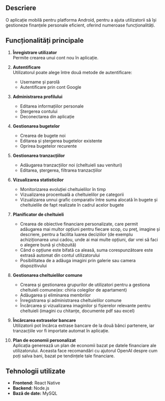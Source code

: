 ## Descriere

O aplicație mobilă pentru platforma Android, pentru a ajuta utilizatorii să își gestioneze finanțele personale eficient, oferind numeroase funcționalități.

## Funcționalități principale

1. **Înregistrare utilizator**  
   Permite crearea unui cont nou în aplicație.

2. **Autentificare**  
   Utilizatorul poate alege între două metode de autentificare:  
   - Username și parolă  
   - Autentificare prin cont Google

3. **Administrarea profilului**  
   - Editarea informațiilor personale  
   - Ștergerea contului  
   - Deconectarea din aplicație

4. **Gestionarea bugetelor**  
   - Crearea de bugete noi  
   - Editarea și ștergerea bugetelor existente  
   - Oprirea bugetelor recurente

5. **Gestionarea tranzacțiilor**  
   - Adăugarea tranzacțiilor noi (cheltuieli sau venituri)  
   - Editarea, ștergerea, filtrarea tranzacțiilor

6. **Vizualizarea statisticilor**  
   - Monitorizarea evoluției cheltuielilor în timp  
   - Vizualizarea procentuală a cheltuielilor pe categorii
   - Vizualizarea unnui grafic comparativ între suma alocată în bugete și cheltuielile de fapt realizate în cadrul acelor bugete

7. **Planificator de cheltuieli**  
   - Crearea de obiective financiare personalizate, care permit adăugarea mai multor opțiuni pentru fiecare scop, cu preț, imagine și descriere, pentru a facilita luarea deciziilor (de exemplu achiziționarea unui cadou, unde ai mai multe opțiuni, dar vrei să faci o alegere bună și chibzuită)
   - Când o opțiune este bifată ca aleasă, suma corespunzătoare este extrasă automat din contul utilizatorului
   - Posibilitatea de a adăuga imagini prin galerie sau camera dispozitivului

8. **Gestionarea cheltuielilor comune**  
   - Crearea și gestionarea grupurilor de utilizatori pentru a gestiona cheltuieli comune(ex: chiria colegilor de apartament)
   - Adăugarea și eliminarea membrilor  
   - Înregistrarea și administrarea cheltuielilor comune  
   - Încărcarea și vizualizarea imaginilor și fișierelor relevante pentru cheltuieli (imagini cu chitanțe, documente pdf sau excel)

9. **Încărcarea extraselor bancare**  
   Utilizatorii pot încărca extrase bancare de la două bănci partenere, iar tranzacțiile vor fi importate automat în aplicație.

10. **Plan de economii personalizat**  
    Aplicația generează un plan de economii bazat pe datele financiare ale utilizatorului. Aceasta face recomandări cu ajutorul OpenAI despre cum poți salva bani, bazat pe tendințele tale financiare.

## Tehnologii utilizate

- **Frontend:** React Native
- **Backend:** Node.js
- **Bază de date:** MySQL

